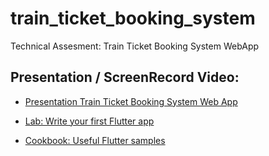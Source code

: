 # train_ticket_booking_system

Technical Assesment: Train Ticket Booking System WebApp

## Presentation / ScreenRecord Video:
- [Presentation Train Ticket Booking System Web App](https://drive.google.com/drive/folders/1C6c-TJYE6sJ5uIaU1UlS3ISYq15WpkLX?usp=sharing)


- [Lab: Write your first Flutter app](https://docs.flutter.dev/get-started/codelab)
- [Cookbook: Useful Flutter samples](https://docs.flutter.dev/cookbook)
